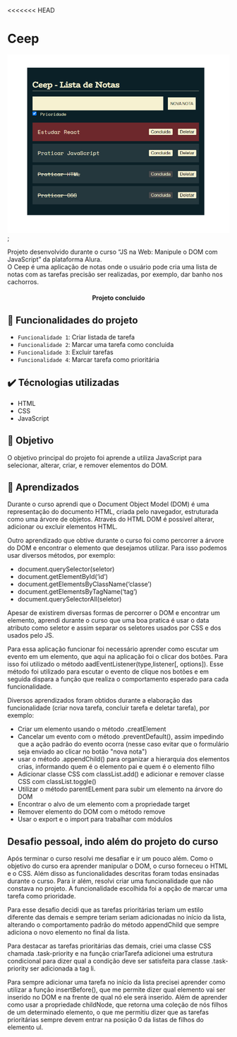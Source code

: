 <<<<<<< HEAD
# Ceep

![imagem do aplicativo](/assets/print.png);

Projeto desenvolvido durante o curso “JS na Web: Manipule o DOM com JavaScript” da plataforma Alura.  
O Ceep é uma aplicação de notas onde o usuário pode cria uma lista de notas com as tarefas precisão ser realizadas, por exemplo, dar banho nos cachorros. 

<h4 align="center"> 
    Projeto concluido
</h4>

## :hammer: Funcionalidades do projeto

- `Funcionalidade 1`: Criar listada de tarefa
- `Funcionalidade 2`: Marcar uma tarefa como concluida
- `Funcionalidade 3`: Excluir tarefas
- `Funcionalidade 4`: Marcar tarefa como prioritária

## :heavy_check_mark: Técnologias utilizadas

* HTML
* CSS
* JavaScript

## :dart: Objetivo

O objetivo principal do projeto foi aprende a utiliza JavaScript para selecionar, alterar, criar, e remover elementos do DOM.

## :closed_book: Aprendizados 

Durante o curso aprendi que o Document Object Model (DOM) é uma representação do documento HTML, criada pelo navegador, estruturada como uma árvore de objetos. Através do HTML DOM é possível alterar, adicionar ou excluir elementos HTML.    

Outro aprendizado que obtive durante o curso foi como percorrer a árvore do DOM e encontrar o elemento que desejamos utilizar. Para isso podemos usar diversos métodos, por exemplo: 

* document.querySelector(seletor)
* document.getElementById(‘id’)
* document.getElementsByClassName(‘classe’)
* document.getElementsByTagName(‘tag’)
* document.querySelectorAll(seletor)

Apesar de existirem diversas formas de percorrer o DOM e encontrar um elemento, aprendi durante o curso que uma boa pratica é usar o data atributo como seletor e assim separar os seletores usados por CSS e dos usados pelo JS. 

Para essa aplicação funcionar foi necessário aprender como escutar um evento em um elemento, que aqui na aplicação foi o clicar dos botões. Para isso foi utilizado o método aadEventListener(type,listener[, options]).
Esse método foi utilizado para escutar o evento de clique nos botões e em seguida dispara a função que realiza o comportamento esperado para cada funcionalidade. 

Diversos aprendizados foram obtidos durante a elaboração das funcionalidade (criar nova tarefa, concluir tarefa e deletar tarefa), por exemplo:

* Criar um elemento usando o método .creatElement
* Cancelar um evento com o método .preventDefault(), assim impedindo que a ação padrão do evento ocorra (nesse caso evitar que o formulário seja enviado ao clicar no botão "nova nota")
* usar o método .appendChild() para organizar a hierarquia dos elementos crias, informando quem é o elemento pai e quem é o elemento filho
* Adicionar classe CSS com classList.add() e adicionar e remover classe CSS com classList.toggle()
* Utilizar o método parentELement para subir um elemento na árvore do DOM
* Encontrar o alvo de um elemento com a propriedade target
* Remover elemento do DOM com o método remove
* Usar o export e o import para trabalhar com módulos

## Desafio pessoal, indo além do projeto do curso

Após terminar o curso resolvi me desafiar e ir um pouco além. Como o objetivo do curso era aprender manipular o DOM, o curso forneceu o HTML e o CSS. Além disso as funcionalidades descritas foram todas ensinadas durante o curso. 
Para ir além, resolvi criar uma funcionalidade que não constava no projeto. A funcionalidade escolhida foi a opção de marcar uma tarefa como prioridade. 

Para esse desafio decidi que as tarefas prioritárias teriam um estilo diferente das demais e sempre teriam seriam adicionadas no início da lista, alterando o comportamento padrão do método appendChild que sempre adiciona o novo elemento no final da lista. 

Para destacar as tarefas prioritárias das demais, criei uma classe CSS chamada .task-priority e na função criarTarefa adicionei uma estrutura condicional para dizer qual a condição deve ser satisfeita para classe .task-priority ser adicionada a tag li.

Para sempre adicionar uma tarefa no início da lista precisei aprender como utilizar a função insertBefore(), que me permite dizer qual elemento vai ser inserido no DOM e na frente de qual nó ele será inserido. Além de aprender como usar a propriedade childNode, que retorna uma coleção de nós filhos de um determinado elemento, o que me permitiu dizer que as tarefas prioritárias sempre devem entrar na posição 0 da listas de filhos do elemento ul.


